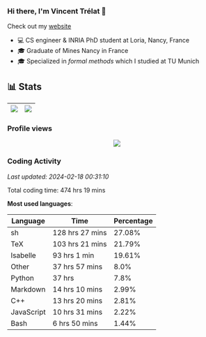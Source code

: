 ### Hi there, I'm Vincent Trélat 👋

Check out my [website](https://vtrelat.github.io)

-   💻 CS engineer & INRIA PhD student at Loria, Nancy, France
-   🎓 Graduate of Mines Nancy in France
-   🎓 Specialized in _formal methods_ which I studied at TU Munich

## 📊 **Stats**

| <img align="center" src="https://readme-stats.clckblog.space/api?username=VTrelat&show_icons=true&include_all_commits=true&theme=tokyonight&hide_border=true" /> | <img align="center" src="https://readme-stats.clckblog.space/api/top-langs/?username=VTrelat&layout=compact&theme=tokyonight&hide_border=true" /> |
| ---------------------------------------------------------------------------------------------------------------------------------------------------------------- | ------------------------------------------------------------------------------------------------------------------------------------------------- |

### Profile views

<p align="center">
 <img src="https://profile-counter.glitch.me/VTrelat/count.svg" />
</p>

<!--automations-->
### Coding Activity
_Last updated: 2024-02-18 00:31:10_

Total coding time: 474 hrs 19 mins

**Most used languages**:

| Language | Time | Percentage |
| ------------- | ------------- | ------------- |
| sh | 128 hrs 27 mins | 27.08% |
| TeX | 103 hrs 21 mins | 21.79% |
| Isabelle | 93 hrs 1 min | 19.61% |
| Other | 37 hrs 57 mins | 8.0% |
| Python | 37 hrs | 7.8% |
| Markdown | 14 hrs 10 mins | 2.99% |
| C++ | 13 hrs 20 mins | 2.81% |
| JavaScript | 10 hrs 31 mins | 2.22% |
| Bash | 6 hrs 50 mins | 1.44% |

